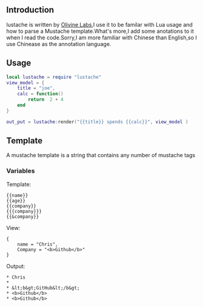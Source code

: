 ## Introduction 
lustache is written by [Olivine Labs](https://github.com/Olivine-Labs),I use it to be familar with Lua usage and how to
parse a Mustache template.What's more,I add some anotations to it when I read the code.Sorry,I am more familiar with
Chinese than English,so I use Chinease as the annotation language.

## Usage

```lua
local lustache = require "lustache"
view_model = {
	title = "joe",
	calc = function() 
		return  2 + 4
	end
}

out_put = lustache:render("{{title}} spends {{calc}}", view_model )
```


## Template
A mustache template is a string that contains any number of mustache tags

### Variables

Template:

```
{{name}}
{{age}}
{{company}}
{{{company}}}
{{&company}}
```

View:

```
{
	name = "Chris",
	Company = "<b>Github</b>"	
}
```

Output:

```
* Chris
*
* &lt;b&gt;GitHub&lt;/b&gt;
* <b>Github</b>
* <b>Github</b>
```

